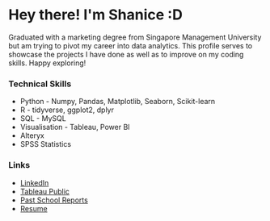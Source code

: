 # Hey there! I'm Shanice :D
Graduated with a marketing degree from Singapore Management University but am trying to pivot my career into data analytics. This profile serves to showcase the projects I have done as well as to improve on my coding skills. Happy exploring!

### Technical Skills
+ Python - Numpy, Pandas, Matplotlib, Seaborn, Scikit-learn
+ R - tidyverse, ggplot2, dplyr
+ SQL - MySQL
+ Visualisation - Tableau, Power BI
+ Alteryx
+ SPSS Statistics

### Links
+ [LinkedIn](https://www.linkedin.com/in/shanicengyishan/)
+ [Tableau Public](https://public.tableau.com/app/profile/shanice.yi.shan.ng)
+ [Past School Reports](https://drive.google.com/drive/folders/1a715taSUgw4F0QOD92W9ya-RS9t1l7Ew?usp=sharing)
+ [Resume](https://drive.google.com/file/d/1xCOItXNmYcEprCVENilsNHmg9o7rVObh/view?usp=share_link)
